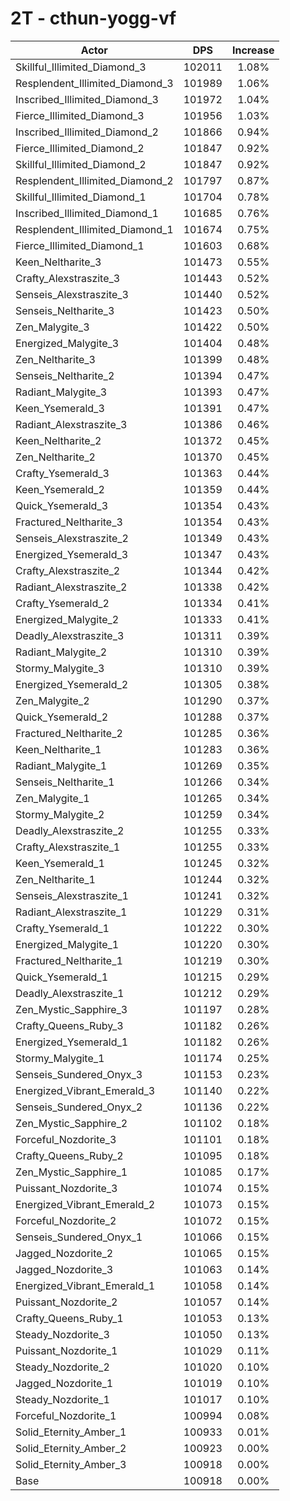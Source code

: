 # 2T - cthun-yogg-vf
| Actor | DPS | Increase |
|---|:---:|:---:|
|Skillful_Illimited_Diamond_3|102011|1.08%|
|Resplendent_Illimited_Diamond_3|101989|1.06%|
|Inscribed_Illimited_Diamond_3|101972|1.04%|
|Fierce_Illimited_Diamond_3|101956|1.03%|
|Inscribed_Illimited_Diamond_2|101866|0.94%|
|Fierce_Illimited_Diamond_2|101847|0.92%|
|Skillful_Illimited_Diamond_2|101847|0.92%|
|Resplendent_Illimited_Diamond_2|101797|0.87%|
|Skillful_Illimited_Diamond_1|101704|0.78%|
|Inscribed_Illimited_Diamond_1|101685|0.76%|
|Resplendent_Illimited_Diamond_1|101674|0.75%|
|Fierce_Illimited_Diamond_1|101603|0.68%|
|Keen_Neltharite_3|101473|0.55%|
|Crafty_Alexstraszite_3|101443|0.52%|
|Senseis_Alexstraszite_3|101440|0.52%|
|Senseis_Neltharite_3|101423|0.50%|
|Zen_Malygite_3|101422|0.50%|
|Energized_Malygite_3|101404|0.48%|
|Zen_Neltharite_3|101399|0.48%|
|Senseis_Neltharite_2|101394|0.47%|
|Radiant_Malygite_3|101393|0.47%|
|Keen_Ysemerald_3|101391|0.47%|
|Radiant_Alexstraszite_3|101386|0.46%|
|Keen_Neltharite_2|101372|0.45%|
|Zen_Neltharite_2|101370|0.45%|
|Crafty_Ysemerald_3|101363|0.44%|
|Keen_Ysemerald_2|101359|0.44%|
|Quick_Ysemerald_3|101354|0.43%|
|Fractured_Neltharite_3|101354|0.43%|
|Senseis_Alexstraszite_2|101349|0.43%|
|Energized_Ysemerald_3|101347|0.43%|
|Crafty_Alexstraszite_2|101344|0.42%|
|Radiant_Alexstraszite_2|101338|0.42%|
|Crafty_Ysemerald_2|101334|0.41%|
|Energized_Malygite_2|101333|0.41%|
|Deadly_Alexstraszite_3|101311|0.39%|
|Radiant_Malygite_2|101310|0.39%|
|Stormy_Malygite_3|101310|0.39%|
|Energized_Ysemerald_2|101305|0.38%|
|Zen_Malygite_2|101290|0.37%|
|Quick_Ysemerald_2|101288|0.37%|
|Fractured_Neltharite_2|101285|0.36%|
|Keen_Neltharite_1|101283|0.36%|
|Radiant_Malygite_1|101269|0.35%|
|Senseis_Neltharite_1|101266|0.34%|
|Zen_Malygite_1|101265|0.34%|
|Stormy_Malygite_2|101259|0.34%|
|Deadly_Alexstraszite_2|101255|0.33%|
|Crafty_Alexstraszite_1|101255|0.33%|
|Keen_Ysemerald_1|101245|0.32%|
|Zen_Neltharite_1|101244|0.32%|
|Senseis_Alexstraszite_1|101241|0.32%|
|Radiant_Alexstraszite_1|101229|0.31%|
|Crafty_Ysemerald_1|101222|0.30%|
|Energized_Malygite_1|101220|0.30%|
|Fractured_Neltharite_1|101219|0.30%|
|Quick_Ysemerald_1|101215|0.29%|
|Deadly_Alexstraszite_1|101212|0.29%|
|Zen_Mystic_Sapphire_3|101197|0.28%|
|Crafty_Queens_Ruby_3|101182|0.26%|
|Energized_Ysemerald_1|101182|0.26%|
|Stormy_Malygite_1|101174|0.25%|
|Senseis_Sundered_Onyx_3|101153|0.23%|
|Energized_Vibrant_Emerald_3|101140|0.22%|
|Senseis_Sundered_Onyx_2|101136|0.22%|
|Zen_Mystic_Sapphire_2|101102|0.18%|
|Forceful_Nozdorite_3|101101|0.18%|
|Crafty_Queens_Ruby_2|101095|0.18%|
|Zen_Mystic_Sapphire_1|101085|0.17%|
|Puissant_Nozdorite_3|101074|0.15%|
|Energized_Vibrant_Emerald_2|101073|0.15%|
|Forceful_Nozdorite_2|101072|0.15%|
|Senseis_Sundered_Onyx_1|101066|0.15%|
|Jagged_Nozdorite_2|101065|0.15%|
|Jagged_Nozdorite_3|101063|0.14%|
|Energized_Vibrant_Emerald_1|101058|0.14%|
|Puissant_Nozdorite_2|101057|0.14%|
|Crafty_Queens_Ruby_1|101053|0.13%|
|Steady_Nozdorite_3|101050|0.13%|
|Puissant_Nozdorite_1|101029|0.11%|
|Steady_Nozdorite_2|101020|0.10%|
|Jagged_Nozdorite_1|101019|0.10%|
|Steady_Nozdorite_1|101017|0.10%|
|Forceful_Nozdorite_1|100994|0.08%|
|Solid_Eternity_Amber_1|100933|0.01%|
|Solid_Eternity_Amber_2|100923|0.00%|
|Solid_Eternity_Amber_3|100918|0.00%|
|Base|100918|0.00%|
